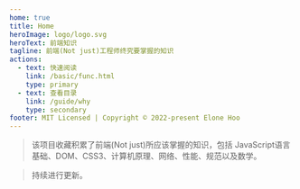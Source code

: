 ```yaml
---
home: true
title: Home
heroImage: logo/logo.svg
heroText: 前端知识
tagline: 前端(Not just)工程师终究要掌握的知识
actions:
  - text: 快速阅读
    link: /basic/func.html
    type: primary
  - text: 查看目录
    link: /guide/why
    type: secondary
footer: MIT Licensed | Copyright © 2022-present Elone Hoo
---
```


> 该项目收藏积累了前端(Not just)所应该掌握的知识，包括 JavaScript语言基础、DOM、CSS3、计算机原理、网络、性能、规范以及数学。

> 持续进行更新。